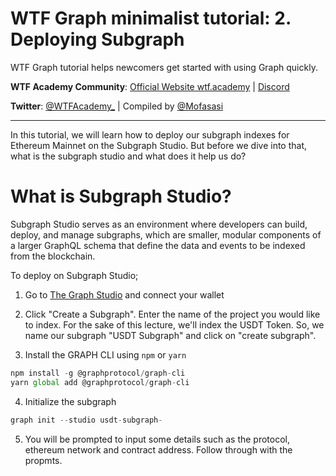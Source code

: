 # WTF Graph minimalist tutorial: 2. Deploying Subgraph

WTF Graph tutorial helps newcomers get started with using Graph quickly.

**WTF Academy Community**: [Official Website wtf.academy](https://wtf.academy) | [Discord](https://discord.gg/5akcruXrsk)

**Twitter**: [@WTFAcademy_](https://twitter.com/WTFAcademy_) | Compiled by [@Mofasasi](https://twitter.com/mofasasi)

---

In this tutorial, we will learn how to deploy our subgraph indexes for Ethereum Mainnet on the Subgraph Studio. But before we dive into that, what is the subgraph studio and what does it help us do?

# What is Subgraph Studio?

Subgraph Studio serves as an environment where developers can build, deploy, and manage subgraphs, which are smaller, modular components of a larger GraphQL schema that define the data and events to be indexed from the blockchain.

To deploy on Subgraph Studio;

1. Go to [The Graph Studio](thegraphstudio.com/studio) and connect your wallet

2. Click "Create a Subgraph". Enter the name of the project you would like to index. For the sake of this lecture, we'll index the USDT Token. So, we name our subgraph "USDT Subgraph" and click on "create subgraph".

3.  Install the GRAPH CLI using `npm` or `yarn`

```javascript
npm install -g @graphprotocol/graph-cli
yarn global add @graphprotocol/graph-cli
```

4. Initialize the subgraph

```javascript
graph init --studio usdt-subgraph-
```

5. You will be prompted to input some details such as the protocol, ethereum network and contract address. Follow through with the propmts. 

